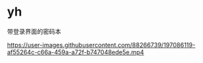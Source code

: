 # yh
带登录界面的密码本


https://user-images.githubusercontent.com/88266739/197086119-af55264c-c66a-459a-a72f-b747048ede5e.mp4


